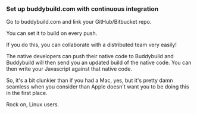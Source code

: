 ### Set up buddybuild.com with continuous integration

Go to buddybuild.com and link your GitHub/Bitbucket repo.

You can set it to build on every push.

If you do this, you can collaborate with a distributed team very easily!

The native developers can push their native code to Buddybuild and Buddybuild will then send you an updated build of the native code. You can then write your Javascript against that native code.

So, it's a bit clunkier than if you had a Mac, yes, but it's pretty damn seamless when you consider than Apple doesn't want you to be doing this in the first place.

Rock on, Linux users.
